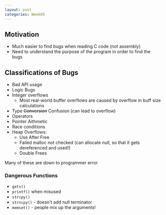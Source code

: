 ```yaml
---
layout: post
categories: Week05
---
```

## Motivation

* Much easier to find bugs when reading C code (not assembly)
* Need to understand the purpose of the program in order to find the bugs

## Classifications of Bugs

* Bad API usage
* Logic Bugs
* Integer overflows
	* Most real-world buffer overflows are caused by overflow in buff size calculations
* Type ~~Conversion~~ Confusion (can lead to overflow)
* Operators 
* Pointer Aithmetic
* Race conditions
* Heap Overflows:
	* Use After Free
	* Failed malloc not checked (can allocate null, so that it gets dereferenced and used!)
	* Double Frees 

Many of these are down to programmer error

### Dangerous Functions
* `gets()`
* `printf()` when misused
* `strcpy()`
* `strncpy()` - doesn't add null terminator
* `memset()` - people mix up the arguments!